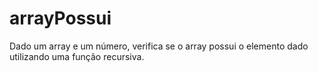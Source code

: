 # arrayPossui

Dado um array e um número, verifica se o array possui o elemento dado utilizando uma função recursiva.
